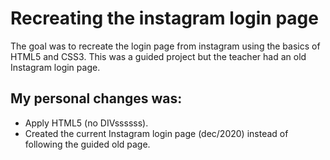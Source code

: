 # Recreating the instagram login page
The goal was to recreate the login page from instagram using the basics of HTML5 and CSS3.
This was a guided project but the teacher had an old Instagram login page.

## My personal changes was:
- Apply HTML5 (no DIVssssss).
- Created the current Instagram login page (dec/2020) instead of following the guided old page.